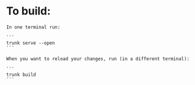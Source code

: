 # To build:
    In one terminal run: 

    ```
    trunk serve --open
    ```

    When you want to reload your changes, run (in a different terminal): 

    ```
    trunk build
    ```
